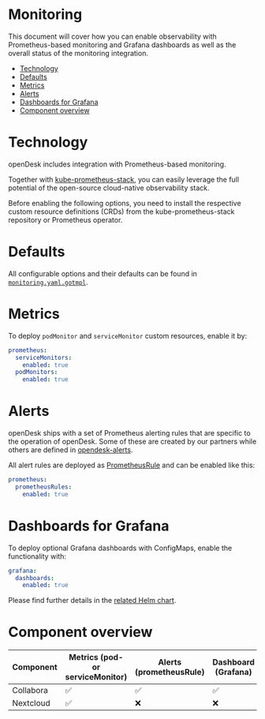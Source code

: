 <!--
SPDX-FileCopyrightText: 2023 Bundesministerium des Innern und für Heimat, PG ZenDiS "Projektgruppe für Aufbau ZenDiS"
SPDX-License-Identifier: Apache-2.0
-->

<h1>Monitoring</h1>

This document will cover how you can enable observability with Prometheus-based monitoring and Grafana dashboards as
well as the overall status of the monitoring integration.

<!-- TOC -->
* [Technology](#technology)
* [Defaults](#defaults)
* [Metrics](#metrics)
* [Alerts](#alerts)
* [Dashboards for Grafana](#dashboards-for-grafana)
* [Component overview](#component-overview)
<!-- TOC -->

# Technology

openDesk includes integration with Prometheus-based monitoring.

Together with [kube-prometheus-stack](https://github.com/prometheus-community/helm-charts/tree/main/charts/kube-prometheus-stack), you can easily leverage the full potential of the open-source cloud-native observability stack.

Before enabling the following options, you need to install the respective custom resource definitions (CRDs) from the kube-prometheus-stack
repository or Prometheus operator.

# Defaults

All configurable options and their defaults can be found in
[`monitoring.yaml.gotmpl`](../helmfile/environments/default/monitoring.yaml.gotmpl).

# Metrics

To deploy `podMonitor` and `serviceMonitor` custom resources, enable it by:

```yaml
prometheus:
  serviceMonitors:
    enabled: true
  podMonitors:
    enabled: true
```

# Alerts

openDesk ships with a set of Prometheus alerting rules that are specific to the operation of openDesk.
Some of these are created by our partners while others are defined in [opendesk-alerts](https://gitlab.opencode.de/bmi/opendesk/components/platform-development/charts/opendesk-alerts).

All alert rules are deployed as [PrometheusRule](https://prometheus-operator.dev/docs/api-reference/api/#monitoring.coreos.com/v1.PrometheusRule) and can be enabled like this:

```yaml
prometheus:
  prometheusRules:
    enabled: true
```

# Dashboards for Grafana

To deploy optional Grafana dashboards with ConfigMaps, enable the functionality with:

```yaml
grafana:
  dashboards:
    enabled: true
```

Please find further details in the [related Helm chart](https://gitlab.opencode.de/bmi/opendesk/components/platform-development/charts/opendesk-dashboards).

# Component overview

| Component | Metrics (pod- or serviceMonitor) | Alerts (prometheusRule) | Dashboard (Grafana) |
|:----------|----------------------------------|-------------------------|---------------------|
| Collabora | :white_check_mark:               | :white_check_mark:      | :white_check_mark:  |
| Nextcloud | :white_check_mark:               | :x:                     | :x:                 |
